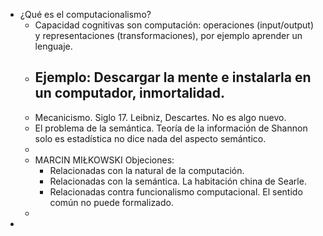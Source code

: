 - ¿Qué es el computacionalismo?
	- Capacidad cognitivas son computación: operaciones (input/output) y representaciones (transformaciones), por ejemplo aprender un lenguaje.
	- Ejemplo: Descargar la mente e instalarla en un computador, inmortalidad.
		-
	- Mecanicismo. Siglo 17. Leibniz, Descartes. No es algo nuevo.
	- El problema de la semántica. Teoría de la información de Shannon solo es estadística no dice nada del aspecto semántico.
	-
	- MARCIN MIŁKOWSKI Objeciones:
		- Relacionadas con la natural de la computación.
		- Relacionadas con la semántica. La habitación china de Searle.
		- Relacionadas contra funcionalismo computacional.  El sentido común no puede formalizado.
	-
-